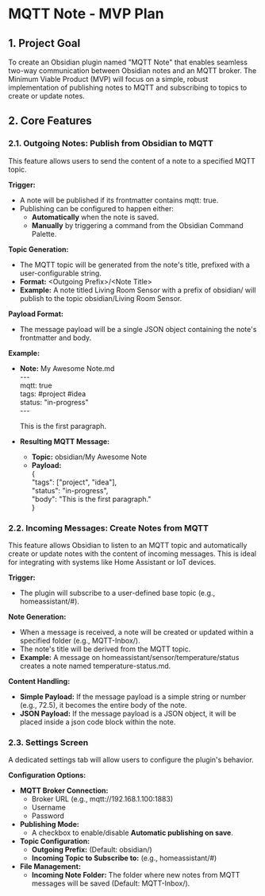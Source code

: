 # **MQTT Note \- MVP Plan**

## **1\. Project Goal**

To create an Obsidian plugin named "MQTT Note" that enables seamless two-way communication between Obsidian notes and an MQTT broker. The Minimum Viable Product (MVP) will focus on a simple, robust implementation of publishing notes to MQTT and subscribing to topics to create or update notes.

## **2\. Core Features**

### **2.1. Outgoing Notes: Publish from Obsidian to MQTT**

This feature allows users to send the content of a note to a specified MQTT topic.

**Trigger:**

* A note will be published if its frontmatter contains mqtt: true.  
* Publishing can be configured to happen either:  
  * **Automatically** when the note is saved.  
  * **Manually** by triggering a command from the Obsidian Command Palette.

**Topic Generation:**

* The MQTT topic will be generated from the note's title, prefixed with a user-configurable string.  
* **Format:** \<Outgoing Prefix\>/\<Note Title\>  
* **Example:** A note titled Living Room Sensor with a prefix of obsidian/ will publish to the topic obsidian/Living Room Sensor.

**Payload Format:**

* The message payload will be a single JSON object containing the note's frontmatter and body.

**Example:**

* **Note:** My Awesome Note.md  
  \---  
  mqtt: true  
  tags: \#project \#idea  
  status: "in-progress"  
  \---

  This is the first paragraph.

* **Resulting MQTT Message:**  
  * **Topic:** obsidian/My Awesome Note  
  * **Payload:**  
    {  
      "tags": \["project", "idea"\],  
      "status": "in-progress",  
      "body": "This is the first paragraph."  
    }

### **2.2. Incoming Messages: Create Notes from MQTT**

This feature allows Obsidian to listen to an MQTT topic and automatically create or update notes with the content of incoming messages. This is ideal for integrating with systems like Home Assistant or IoT devices.

**Trigger:**

* The plugin will subscribe to a user-defined base topic (e.g., homeassistant/\#).

**Note Generation:**

* When a message is received, a note will be created or updated within a specified folder (e.g., MQTT-Inbox/).  
* The note's title will be derived from the MQTT topic.  
* **Example:** A message on homeassistant/sensor/temperature/status creates a note named temperature-status.md.

**Content Handling:**

* **Simple Payload:** If the message payload is a simple string or number (e.g., 72.5), it becomes the entire body of the note.  
* **JSON Payload:** If the message payload is a JSON object, it will be placed inside a json code block within the note.

### **2.3. Settings Screen**

A dedicated settings tab will allow users to configure the plugin's behavior.

**Configuration Options:**

* **MQTT Broker Connection:**  
  * Broker URL (e.g., mqtt://192.168.1.100:1883)  
  * Username  
  * Password  
* **Publishing Mode:**  
  * A checkbox to enable/disable **Automatic publishing on save**.  
* **Topic Configuration:**  
  * **Outgoing Prefix:** (Default: obsidian/)  
  * **Incoming Topic to Subscribe to:** (e.g., homeassistant/\#)  
* **File Management:**  
  * **Incoming Note Folder:** The folder where new notes from MQTT messages will be saved (Default: MQTT-Inbox/).